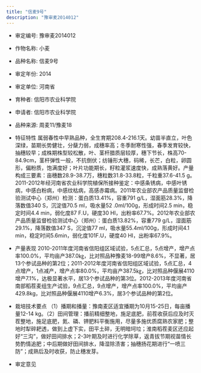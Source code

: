 ```yaml
---
title: "信麦9号"
description: "豫审麦2014012"
---
```

* 审定编号:  豫审麦2014012

*  作物名称:  小麦

*  品种名称:  信麦9号

*  审定年份:  2014

*  审定单位:  河南省

* 育种者:  信阳市农业科学院

*  申请者:  信阳市农业科学院

*  品种来源:  周麦11/豫麦18


*  特征特性
属弱春性中早熟品种，全生育期208.4-216.1天。幼苗半直立，叶色深绿，苗期长势健壮，分蘖力弱，成穗率高；冬季耐寒性强，春季发育较快，抽穗较早；成株期株型较松散，叶、茎杆腊质层较厚，穗下节长，株高70-84.9cm，茎杆弹性一般，不抗倒伏；纺锤形大穗，码稀，长芒，白粒，卵圆形，偏粉质，饱满度好；叶片功能期长，籽粒灌浆速度快，成熟落黄好。产量构成三要素：亩穗数28.9-38.7万，穗粒数31.8-33.8粒，千粒重37.6-41.5 g。2011-2012年经河南省农业科学院植保所接种鉴定：中感条锈病，中感叶锈病，中感白粉病，中感纹枯病，高感赤霉病。2011年农业部农产品质量监督检验测试中心（郑州）检测：蛋白质13.41%，容重791 g/L，湿面筋28.3%，降落数值340 S，沉淀值70.5 ml，吸水量52 .0ml/100g，形成时间2.5 min，稳定时间4.4 min，弱化度87 F.U，硬度30 HI，出粉率67.7%。2012年农业部农产品质量监督检验测试中心（郑州）：蛋白质13.82%，容重779 g/L，湿面筋29.1%，降落数值347 S，沉淀值77 ml，吸水量55.4ml/100g，形成时间4.1 min，稳定时间5.6min，弱化度101F.U，硬度40 HI，出粉率67.9%。


*  产量表现
2010-2011年度河南省信阳组区域试验，5点汇总，5点增产，增产点率100.0%，平均亩产387.0㎏，比对照品种豫麦18-99增产8.6%，不显著，居13个参试品种的第2位；2011-2012年度河南省信阳组区域试验，5点汇总，4点增产，1点减产，增产点率80.0%，平均亩产387.5㎏，比对照品种偃展4110增产7.1%，达极显著水平，居13个参试品种的第3位。2012-2013年度河南省南部稻茬麦组生产试验，9点汇总，9点增产，增产点率100.0%，平均亩产429.8kg，比对照品种偃展4110增产6.3%，居3个参试品种的第2位。


*  栽培技术要点
（1）播期和播量：豫南麦区适宜播期为10月15-25日，每亩播量12-14 kg。（2）田间管理：播前精细整地，施足底肥，前茬收获后应及时灭茬整地，施足底肥，氮、磷、钾肥料平衡施用，尽量多施优质腐熟农家肥；整地时犁碎耙透，做到上虚下实，田平土碎，无明暗坷垃；淮南稻茬麦区还应起好“三沟”，做好田间排水；2-3叶期及时进行化学除草，返青拔节期视苗情长势酌情追肥；中后期做好田间排水，降湿除渍害；抽穗扬花期进行“一喷三防”；成熟后及时收获，防止穗发芽。


*  审定意见

